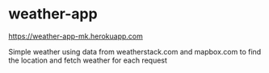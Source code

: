 # weather-app
https://weather-app-mk.herokuapp.com

Simple weather using data from weatherstack.com and mapbox.com to find the location and fetch weather for each request
